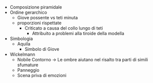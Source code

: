 - Composizione piramidale
- Ordine gerarchico
	- Giove possente vs teti minuta
	- proporzioni rispettate
		- Criticato a causa del collo lungo di teti
			- Attribuito a problemi alla tiroide della modella
- Simbologia
	- Aquila
		- Simbolo di Giove
- Wickelmann
	- Nobile Contorno ->  Le ombre aiutano nel risalto tra parti di simili sfumature
	- Panneggio
	- Scena priva di emozioni